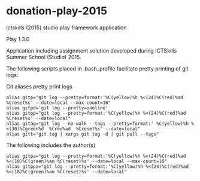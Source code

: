 # donation-play-2015

ictskills (2015) studio play framework application

Play 1.3.0

Application including assignment solution developed during ICTSkills Summer School (Studio) 2015.

The following scripts placed in .bash_profile facilitate pretty printing of git logs:

Git aliases pretty print logs

~~~
alias gitp="git log --pretty=format:'%C(yellow)%h %<(24)%C(red)%ad  %Creset%s' --date=local --max-count=10"
alias gitpd='git log --pretty=oneline'
alias gitpp="git log --pretty=format:'%C(yellow)%h %<(24)%C(red)%ad  %Creset%s' --date=local"
alias gitag="git log --no-walk --tags --pretty=format:' %C(yellow)%h %<(30)%Cgreen%d  %Cred%ad  %Creset%s' --date=local"
alias gitt="git tag | xargs git tag -d | git pull --tags"
~~~

The following includes the author(s) 

~~~
alias gitpa="git log --pretty=format:'%C(yellow)%h %<(24)%C(red)%ad   %<(18)%C(green)%an %C(reset)%s' --date=local --max-count=10"
alias gitppa="git log --pretty=format:'%C(yellow)%h %<(24)%C(red)%ad   %<(18)%C(green)%an %C(reset)%s' --date=local"
~~~